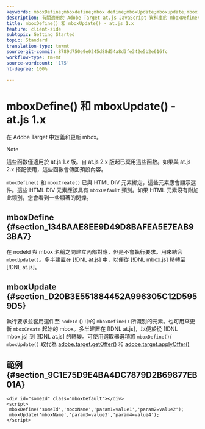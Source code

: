 ```yaml
---
keywords: mboxDefine;mboxdefine;mbox define;mboxUpdate;mboxupdate;mbox update;at.js;functions;function
description: 有關適用於 Adobe Target at.js JavaScript 資料庫的 mboxDefine() 和 mboxUpdate() 函數的資訊。
title: mboxDefine() 和 mboxUpdate() - at.js 1.x
feature: client-side
subtopic: Getting Started
topic: Standard
translation-type: tm+mt
source-git-commit: 8789d750e9e0245d88d54a8d3fe342e5b2e616fc
workflow-type: tm+mt
source-wordcount: '175'
ht-degree: 100%

---
```



# mboxDefine() 和 mboxUpdate() - at.js 1.x

在 Adobe Target 中定義和更新 mbox。

>[!NOTE]
>
>這些函數僅適用於 at.js 1.*x* 版。自 at.js 2.x 版起已棄用這些函數。如果與 at.js 2.x 搭配使用，這些函數會傳回預設內容。

`mboxDefine()` 和 `mboxCreate()` 已與 HTML DIV 元素綁定，這些元素應會顯示選件。這些 HTML DIV 元素應該具有 `mboxDefault` 類別。如果 HTML 元素沒有附加此類別，您會看到一些顯著的閃爍。

## mboxDefine {#section_134BAAE8EE9D49D8BAFEA5E7EAB93BA7}

在 nodeId 與 mbox 名稱之間建立內部對應，但是不會執行要求。用來結合 `mboxUpdate()`。多半建置在 [!DNL at.js] 中，以便從 [!DNL mbox.js] 移轉至 [!DNL at.js]。

## mboxUpdate {#section_D20B3E551884452A996305C12D5959D5}

執行要求並套用選件至 `nodeId` () 中的 `mboxDefine()` 所識別的元素。也可用來更新 `mboxCreate` 起始的 mbox。多半建置在 [!DNL at.js]，以便於從 [!DNL mbox.js] 到 [!DNL at.js] 的轉變。可使用選取器選項將 `mboxDefine()`/ `mboxUpdate()` 取代為 [adobe.target.getOffer()](/help/c-implementing-target/c-implementing-target-for-client-side-web/adobe-target-getoffer.md) 和 [adobe.target.applyOffer()](/help/c-implementing-target/c-implementing-target-for-client-side-web/adobe-target-applyoffer.md) 

## 範例 {#section_9C1E75D9E4BA4DC7879D2B69877EB01A}

```
<div id="someId" class="mboxDefault"></div> 
<script> 
 mboxDefine('someId','mboxName','param1=value1','param2=value2'); 
 mboxUpdate('mboxName','param3=value3','param4=value4'); 
</script>
```
